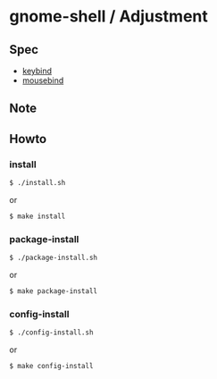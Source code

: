 
# gnome-shell / Adjustment


## Spec

* [keybind](spec-keybind.md)
* [mousebind](spec-mousebind.md)


## Note


## Howto


### install

``` sh
$ ./install.sh
```

or

``` sh
$ make install
```


### package-install

``` sh
$ ./package-install.sh
```

or

``` sh
$ make package-install
```


### config-install

``` sh
$ ./config-install.sh
```

or

``` sh
$ make config-install
```
